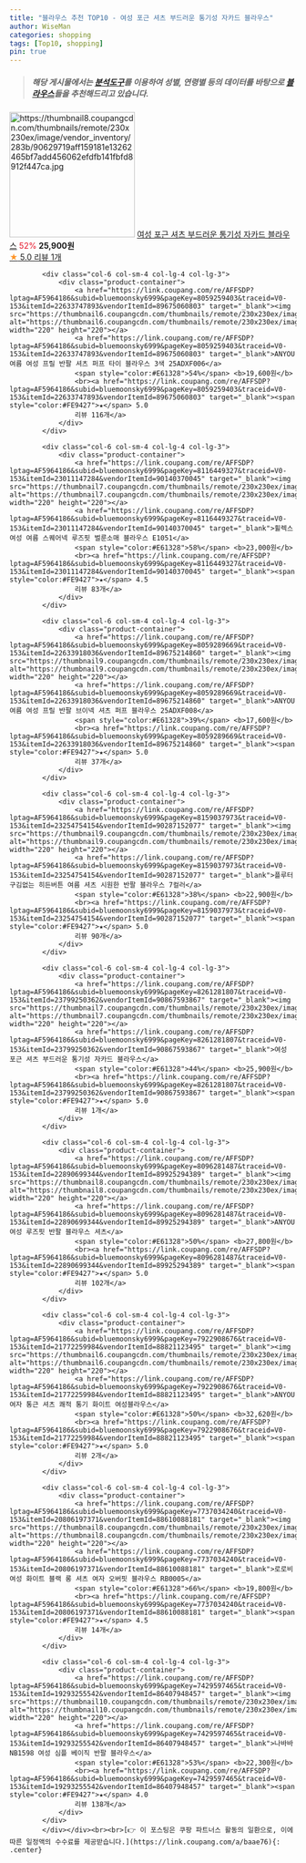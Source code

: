 ```yaml
---
title: "블라우스 추천 TOP10 - 여성 포근 셔츠 부드러운 통기성 자카드 블라우스"
author: WiseMan
categories: shopping
tags: [Top10, shopping]
pin: true
---
```


> ##### 해당 게시물에서는 [**분석도구**](https://itemscout.io/)를 이용하여 **성별**, **연령별** 등의 데이터를 바탕으로 [**블라우스**](https://link.coupang.com/a/baae76)들을 추천해드리고 있습니다.
<div class="container"><div class="row">
            <div class="col-6 col-sm-4 col-lg-4 col-lg-3">
                <div class="product-container">
                    <a href="https://link.coupang.com/re/AFFSDP?lptag=AF5964186&subid=bluemoonsky6999&pageKey=8261281807&traceid=V0-153&itemId=23799250348&vendorItemId=90867593890" target="_blank"><img src="https://thumbnail8.coupangcdn.com/thumbnails/remote/230x230ex/image/vendor_inventory/283b/90629719aff159181e13262465bf7add456062efdfb141fbfd8912f447ca.jpg" alt="https://thumbnail8.coupangcdn.com/thumbnails/remote/230x230ex/image/vendor_inventory/283b/90629719aff159181e13262465bf7add456062efdfb141fbfd8912f447ca.jpg" width="220" height="220"></a>
                    <a href="https://link.coupang.com/re/AFFSDP?lptag=AF5964186&subid=bluemoonsky6999&pageKey=8261281807&traceid=V0-153&itemId=23799250348&vendorItemId=90867593890" target="_blank">여성 포근 셔츠 부드러운 통기성 자카드 블라우스</a>
                    <span style="color:#E61328">52%</span> <b>25,900원</b>
                    <br><a href="https://link.coupang.com/re/AFFSDP?lptag=AF5964186&subid=bluemoonsky6999&pageKey=8261281807&traceid=V0-153&itemId=23799250348&vendorItemId=90867593890" target="_blank"><span style="color:#FE9427">★</span> 5.0
                    리뷰 1개</a>
                </div>
            </div>
            
            <div class="col-6 col-sm-4 col-lg-4 col-lg-3">
                <div class="product-container">
                    <a href="https://link.coupang.com/re/AFFSDP?lptag=AF5964186&subid=bluemoonsky6999&pageKey=8059259403&traceid=V0-153&itemId=22633747893&vendorItemId=89675060803" target="_blank"><img src="https://thumbnail6.coupangcdn.com/thumbnails/remote/230x230ex/image/vendor_inventory/eecb/234970e4c2d6518e333b1affd7c97b862179affbfd712fb09ed04262cef8.jpg" alt="https://thumbnail6.coupangcdn.com/thumbnails/remote/230x230ex/image/vendor_inventory/eecb/234970e4c2d6518e333b1affd7c97b862179affbfd712fb09ed04262cef8.jpg" width="220" height="220"></a>
                    <a href="https://link.coupang.com/re/AFFSDP?lptag=AF5964186&subid=bluemoonsky6999&pageKey=8059259403&traceid=V0-153&itemId=22633747893&vendorItemId=89675060803" target="_blank">ANYOU 여름 여성 프릴 반팔 셔츠 퍼프 타이 블라우스 3색 25ADXF006</a>
                    <span style="color:#E61328">54%</span> <b>19,600원</b>
                    <br><a href="https://link.coupang.com/re/AFFSDP?lptag=AF5964186&subid=bluemoonsky6999&pageKey=8059259403&traceid=V0-153&itemId=22633747893&vendorItemId=89675060803" target="_blank"><span style="color:#FE9427">★</span> 5.0
                    리뷰 116개</a>
                </div>
            </div>
            
            <div class="col-6 col-sm-4 col-lg-4 col-lg-3">
                <div class="product-container">
                    <a href="https://link.coupang.com/re/AFFSDP?lptag=AF5964186&subid=bluemoonsky6999&pageKey=8116449327&traceid=V0-153&itemId=23011147284&vendorItemId=90140370045" target="_blank"><img src="https://thumbnail7.coupangcdn.com/thumbnails/remote/230x230ex/image/vendor_inventory/084b/e0ece786092e12666d251eb7450f10c3c5cea9c408a47b10b01ccc6f3e67.jpg" alt="https://thumbnail7.coupangcdn.com/thumbnails/remote/230x230ex/image/vendor_inventory/084b/e0ece786092e12666d251eb7450f10c3c5cea9c408a47b10b01ccc6f3e67.jpg" width="220" height="220"></a>
                    <a href="https://link.coupang.com/re/AFFSDP?lptag=AF5964186&subid=bluemoonsky6999&pageKey=8116449327&traceid=V0-153&itemId=23011147284&vendorItemId=90140370045" target="_blank">휠렉스 여성 여름 스퀘어넥 루즈핏 벌룬소매 블라우스 E1051</a>
                    <span style="color:#E61328">58%</span> <b>23,000원</b>
                    <br><a href="https://link.coupang.com/re/AFFSDP?lptag=AF5964186&subid=bluemoonsky6999&pageKey=8116449327&traceid=V0-153&itemId=23011147284&vendorItemId=90140370045" target="_blank"><span style="color:#FE9427">★</span> 4.5
                    리뷰 83개</a>
                </div>
            </div>
            
            <div class="col-6 col-sm-4 col-lg-4 col-lg-3">
                <div class="product-container">
                    <a href="https://link.coupang.com/re/AFFSDP?lptag=AF5964186&subid=bluemoonsky6999&pageKey=8059289669&traceid=V0-153&itemId=22633918036&vendorItemId=89675214860" target="_blank"><img src="https://thumbnail9.coupangcdn.com/thumbnails/remote/230x230ex/image/vendor_inventory/3ec0/8d36e14e18a0b6dedec953ccc6ed3f72e749e61ef0097c156b3f8752a85c.jpg" alt="https://thumbnail9.coupangcdn.com/thumbnails/remote/230x230ex/image/vendor_inventory/3ec0/8d36e14e18a0b6dedec953ccc6ed3f72e749e61ef0097c156b3f8752a85c.jpg" width="220" height="220"></a>
                    <a href="https://link.coupang.com/re/AFFSDP?lptag=AF5964186&subid=bluemoonsky6999&pageKey=8059289669&traceid=V0-153&itemId=22633918036&vendorItemId=89675214860" target="_blank">ANYOU 여름 여성 프릴 반팔 브이넥 셔츠 퍼프 블라우스 25ADXF008</a>
                    <span style="color:#E61328">39%</span> <b>17,600원</b>
                    <br><a href="https://link.coupang.com/re/AFFSDP?lptag=AF5964186&subid=bluemoonsky6999&pageKey=8059289669&traceid=V0-153&itemId=22633918036&vendorItemId=89675214860" target="_blank"><span style="color:#FE9427">★</span> 5.0
                    리뷰 37개</a>
                </div>
            </div>
            
            <div class="col-6 col-sm-4 col-lg-4 col-lg-3">
                <div class="product-container">
                    <a href="https://link.coupang.com/re/AFFSDP?lptag=AF5964186&subid=bluemoonsky6999&pageKey=8159037973&traceid=V0-153&itemId=23254754154&vendorItemId=90287152077" target="_blank"><img src="https://thumbnail9.coupangcdn.com/thumbnails/remote/230x230ex/image/vendor_inventory/5456/7b11ac612b47b3edbe2cf14e71dadc11c4e00848b094fd0ec54ccf48e220.png" alt="https://thumbnail9.coupangcdn.com/thumbnails/remote/230x230ex/image/vendor_inventory/5456/7b11ac612b47b3edbe2cf14e71dadc11c4e00848b094fd0ec54ccf48e220.png" width="220" height="220"></a>
                    <a href="https://link.coupang.com/re/AFFSDP?lptag=AF5964186&subid=bluemoonsky6999&pageKey=8159037973&traceid=V0-153&itemId=23254754154&vendorItemId=90287152077" target="_blank">플루터 구김없는 히든버튼 여름 셔츠 시원한 반팔 블라우스 7컬러</a>
                    <span style="color:#E61328">38%</span> <b>22,900원</b>
                    <br><a href="https://link.coupang.com/re/AFFSDP?lptag=AF5964186&subid=bluemoonsky6999&pageKey=8159037973&traceid=V0-153&itemId=23254754154&vendorItemId=90287152077" target="_blank"><span style="color:#FE9427">★</span> 5.0
                    리뷰 90개</a>
                </div>
            </div>
            
            <div class="col-6 col-sm-4 col-lg-4 col-lg-3">
                <div class="product-container">
                    <a href="https://link.coupang.com/re/AFFSDP?lptag=AF5964186&subid=bluemoonsky6999&pageKey=8261281807&traceid=V0-153&itemId=23799250362&vendorItemId=90867593867" target="_blank"><img src="https://thumbnail7.coupangcdn.com/thumbnails/remote/230x230ex/image/vendor_inventory/ed69/3a93bd95e4314767456292dc5c00f673bd8b6fc6e4f7460f5496acd35be3.jpg" alt="https://thumbnail7.coupangcdn.com/thumbnails/remote/230x230ex/image/vendor_inventory/ed69/3a93bd95e4314767456292dc5c00f673bd8b6fc6e4f7460f5496acd35be3.jpg" width="220" height="220"></a>
                    <a href="https://link.coupang.com/re/AFFSDP?lptag=AF5964186&subid=bluemoonsky6999&pageKey=8261281807&traceid=V0-153&itemId=23799250362&vendorItemId=90867593867" target="_blank">여성 포근 셔츠 부드러운 통기성 자카드 블라우스</a>
                    <span style="color:#E61328">44%</span> <b>25,900원</b>
                    <br><a href="https://link.coupang.com/re/AFFSDP?lptag=AF5964186&subid=bluemoonsky6999&pageKey=8261281807&traceid=V0-153&itemId=23799250362&vendorItemId=90867593867" target="_blank"><span style="color:#FE9427">★</span> 5.0
                    리뷰 1개</a>
                </div>
            </div>
            
            <div class="col-6 col-sm-4 col-lg-4 col-lg-3">
                <div class="product-container">
                    <a href="https://link.coupang.com/re/AFFSDP?lptag=AF5964186&subid=bluemoonsky6999&pageKey=8096281487&traceid=V0-153&itemId=22890699344&vendorItemId=89925294389" target="_blank"><img src="https://thumbnail8.coupangcdn.com/thumbnails/remote/230x230ex/image/vendor_inventory/e9f6/3d0fa92c7ac408e7aae7e813ee7ba45574518d3b4891dbef165606b9c585.jpg" alt="https://thumbnail8.coupangcdn.com/thumbnails/remote/230x230ex/image/vendor_inventory/e9f6/3d0fa92c7ac408e7aae7e813ee7ba45574518d3b4891dbef165606b9c585.jpg" width="220" height="220"></a>
                    <a href="https://link.coupang.com/re/AFFSDP?lptag=AF5964186&subid=bluemoonsky6999&pageKey=8096281487&traceid=V0-153&itemId=22890699344&vendorItemId=89925294389" target="_blank">ANYOU 여성 루즈핏 반팔 블라우스 셔츠</a>
                    <span style="color:#E61328">50%</span> <b>27,800원</b>
                    <br><a href="https://link.coupang.com/re/AFFSDP?lptag=AF5964186&subid=bluemoonsky6999&pageKey=8096281487&traceid=V0-153&itemId=22890699344&vendorItemId=89925294389" target="_blank"><span style="color:#FE9427">★</span> 5.0
                    리뷰 102개</a>
                </div>
            </div>
            
            <div class="col-6 col-sm-4 col-lg-4 col-lg-3">
                <div class="product-container">
                    <a href="https://link.coupang.com/re/AFFSDP?lptag=AF5964186&subid=bluemoonsky6999&pageKey=7922908676&traceid=V0-153&itemId=21772259984&vendorItemId=88821123495" target="_blank"><img src="https://thumbnail6.coupangcdn.com/thumbnails/remote/230x230ex/image/vendor_inventory/86c8/ddb887744f1ebd0d797138358094c4aead064f7b76d1eed7d0c6ace3f4ac.jpg" alt="https://thumbnail6.coupangcdn.com/thumbnails/remote/230x230ex/image/vendor_inventory/86c8/ddb887744f1ebd0d797138358094c4aead064f7b76d1eed7d0c6ace3f4ac.jpg" width="220" height="220"></a>
                    <a href="https://link.coupang.com/re/AFFSDP?lptag=AF5964186&subid=bluemoonsky6999&pageKey=7922908676&traceid=V0-153&itemId=21772259984&vendorItemId=88821123495" target="_blank">ANYOU 여자 통근 셔츠 쾌적 통기 화이트 여성블라우스</a>
                    <span style="color:#E61328">50%</span> <b>32,620원</b>
                    <br><a href="https://link.coupang.com/re/AFFSDP?lptag=AF5964186&subid=bluemoonsky6999&pageKey=7922908676&traceid=V0-153&itemId=21772259984&vendorItemId=88821123495" target="_blank"><span style="color:#FE9427">★</span> 5.0
                    리뷰 2개</a>
                </div>
            </div>
            
            <div class="col-6 col-sm-4 col-lg-4 col-lg-3">
                <div class="product-container">
                    <a href="https://link.coupang.com/re/AFFSDP?lptag=AF5964186&subid=bluemoonsky6999&pageKey=7737034240&traceid=V0-153&itemId=20806197371&vendorItemId=88610088181" target="_blank"><img src="https://thumbnail8.coupangcdn.com/thumbnails/remote/230x230ex/image/vendor_inventory/1956/80c2c49a9e9082a36e06b0e8adba52432fbaeeb5fb3cb3f5cb4ea87d33fe.jpg" alt="https://thumbnail8.coupangcdn.com/thumbnails/remote/230x230ex/image/vendor_inventory/1956/80c2c49a9e9082a36e06b0e8adba52432fbaeeb5fb3cb3f5cb4ea87d33fe.jpg" width="220" height="220"></a>
                    <a href="https://link.coupang.com/re/AFFSDP?lptag=AF5964186&subid=bluemoonsky6999&pageKey=7737034240&traceid=V0-153&itemId=20806197371&vendorItemId=88610088181" target="_blank">로로비 여성 화이트 블랙 롱 셔츠 여자 오버핏 블라우스 RB0005</a>
                    <span style="color:#E61328">66%</span> <b>19,800원</b>
                    <br><a href="https://link.coupang.com/re/AFFSDP?lptag=AF5964186&subid=bluemoonsky6999&pageKey=7737034240&traceid=V0-153&itemId=20806197371&vendorItemId=88610088181" target="_blank"><span style="color:#FE9427">★</span> 4.5
                    리뷰 14개</a>
                </div>
            </div>
            
            <div class="col-6 col-sm-4 col-lg-4 col-lg-3">
                <div class="product-container">
                    <a href="https://link.coupang.com/re/AFFSDP?lptag=AF5964186&subid=bluemoonsky6999&pageKey=7429597465&traceid=V0-153&itemId=19293255542&vendorItemId=86407948457" target="_blank"><img src="https://thumbnail10.coupangcdn.com/thumbnails/remote/230x230ex/image/vendor_inventory/5bd0/326a04d1f805b0b6ddb78dcc59d4e7fc3fd4ae70d368730804e1f3d4184b.jpg" alt="https://thumbnail10.coupangcdn.com/thumbnails/remote/230x230ex/image/vendor_inventory/5bd0/326a04d1f805b0b6ddb78dcc59d4e7fc3fd4ae70d368730804e1f3d4184b.jpg" width="220" height="220"></a>
                    <a href="https://link.coupang.com/re/AFFSDP?lptag=AF5964186&subid=bluemoonsky6999&pageKey=7429597465&traceid=V0-153&itemId=19293255542&vendorItemId=86407948457" target="_blank">나바바 NB1598 여성 심플 베이직 반팔 블라우스</a>
                    <span style="color:#E61328">53%</span> <b>22,300원</b>
                    <br><a href="https://link.coupang.com/re/AFFSDP?lptag=AF5964186&subid=bluemoonsky6999&pageKey=7429597465&traceid=V0-153&itemId=19293255542&vendorItemId=86407948457" target="_blank"><span style="color:#FE9427">★</span> 4.0
                    리뷰 138개</a>
                </div>
            </div>
            </div></div><br><br>[👉 이 포스팅은 쿠팡 파트너스 활동의 일환으로, 이에 따른 일정액의 수수료를 제공받습니다.](https://link.coupang.com/a/baae76){: .center}